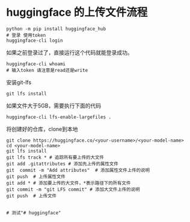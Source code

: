 # huggingface 的上传文件流程 
    python -m pip install huggingface_hub
    # 登录 使用token
    huggingface-cli login
如果之前登录过了，直接运行这个代码就能登录成功。

    huggingface-cli whoami
    # 输入token 请注意是read还是write


安装git-lfs

    git lfs install

如果文件大于5GB，需要执行下面的代码

    huggingface-cli lfs-enable-largefiles .

将创建好的仓库，clone到本地
    
    git clone https://huggingface.co/<your-username>/<your-model-name>
    cd <your-model-name>
    git lfs install
    git lfs track * # 追踪所有要上传的大文件
    git add .gitattributes # 添加先上传的属性文件
    git  commit -m "Add attributes"  # 添加属性文件上传的说明
    git push  # 上传属性文件
    git add * # 添加要上传的大文件，*表示路径下的所有文件
    git commit -m "git LFS commit" # 添加大文件上传的说明
    git push  # 上传文件
    

    # 测试"# huggingface" 
